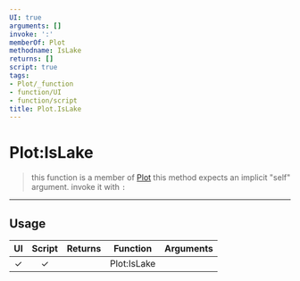 ```yaml
---
UI: true
arguments: []
invoke: ':'
memberOf: Plot
methodname: IsLake
returns: []
script: true
tags:
- Plot/_function
- function/UI
- function/script
title: Plot.IsLake
---
```

# Plot:IsLake
> this function is a member of [Plot](civ-6/lua/Plot.md)
> this method expects an implicit "self" argument. invoke it with `:`
-----
## Usage
|  UI | Script | Returns | Function | Arguments |
|:---:|:------:|-------:|:--------:|:---------|
|✓|✓||Plot:IsLake||
